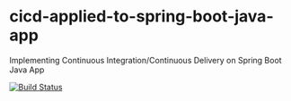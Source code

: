 # cicd-applied-to-spring-boot-java-app
Implementing Continuous Integration/Continuous Delivery on Spring Boot Java App

[![Build Status](https://travis-ci.com/Tarek183/cicd-applied-to-spring-boot-java-app.svg?branch=main)](https://travis-ci.com/Tarek183/cicd-applied-to-spring-boot-java-app)
